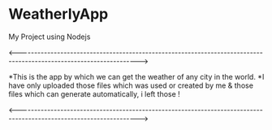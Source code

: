 # WeatherlyApp
My Project using Nodejs 

<------------------------------------------------------------------------------------------------------------------->

*This is the app by which we can get the weather of any city in the world.
*I have only uploaded those files which was used or created by me & those files which can generate automatically, i left those !

<------------------------------------------------------------------------------------------------------------------->
